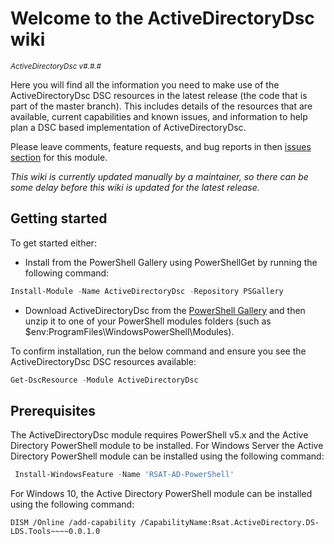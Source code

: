 # Welcome to the ActiveDirectoryDsc wiki

<sup>*ActiveDirectoryDsc v#.#.#*</sup>

Here you will find all the information you need to make use of the ActiveDirectoryDsc
DSC resources in the latest release (the code that is part of the master branch). This includes details of the resources that are available, current capabilities and known issues, and information to help plan a DSC based implementation of ActiveDirectoryDsc.

Please leave comments, feature requests, and bug reports in then
[issues section](../issues) for this module.

_This wiki is currently updated manually by a maintainer, so there can be some delay before this wiki is updated for the latest release._

## Getting started

To get started either:

- Install from the PowerShell Gallery using PowerShellGet by running the following command:

```powershell
Install-Module -Name ActiveDirectoryDsc -Repository PSGallery
```

- Download ActiveDirectoryDsc from the [PowerShell Gallery](http://www.powershellgallery.com/packages/ActiveDirectoryDsc/)
and then unzip it to one of your PowerShell modules folders
(such as $env:ProgramFiles\WindowsPowerShell\Modules).

To confirm installation, run the below command and ensure you see the ActiveDirectoryDsc
DSC resources available:

```powershell
Get-DscResource -Module ActiveDirectoryDsc
```

## Prerequisites

The ActiveDirectoryDsc module requires PowerShell v5.x and the Active Directory PowerShell module to be installed. For Windows Server the Active Directory PowerShell module can be installed using the following command:

```powershell
 Install-WindowsFeature -Name 'RSAT-AD-PowerShell'
 ```

For Windows 10, the Active Directory PowerShell module can be installed using the following command:

```script
DISM /Online /add-capability /CapabilityName:Rsat.ActiveDirectory.DS-LDS.Tools~~~~0.0.1.0
```
